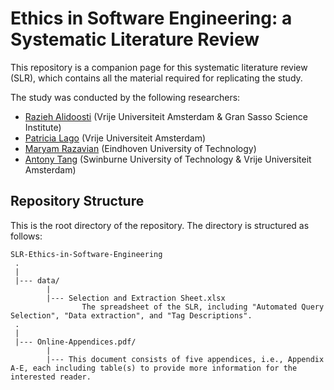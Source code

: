 # Ethics in Software Engineering: a Systematic Literature Review
This repository is a companion page for this systematic literature review (SLR), which contains all the material required for replicating the study.



The study was conducted by the following researchers:
* [Razieh Alidoosti](mailto:razieh.alidoosti@gssi.it) (Vrije Universiteit Amsterdam & Gran Sasso Science Institute)
* [Patricia Lago](mailto:p.lago@vu.nl) (Vrije Universiteit Amsterdam)
* [Maryam Razavian](mailto:M.Razavian@tue.nl) (Eindhoven University of Technology)
* [Antony Tang](mailto:atang@swin.edu.au) (Swinburne University of Technology & Vrije Universiteit Amsterdam)



Repository Structure
---------------
This is the root directory of the repository. The directory is structured as follows:

    SLR-Ethics-in-Software-Engineering
     .
     |
     |--- data/
            |
            |--- Selection and Extraction Sheet.xlsx
                    The spreadsheet of the SLR, including "Automated Query Selection", "Data extraction", and "Tag Descriptions".
     .
     |
     |--- Online-Appendices.pdf/
            |
            |--- This document consists of five appendices, i.e., Appendix A-E, each including table(s) to provide more information for the interested reader.
     
